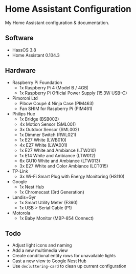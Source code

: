 # Home Assistant Configuration
My Home Assistant configuration & documentation.

## Software
- HassOS 3.8
- Home Assistant 0.104.3

## Hardware
- Raspberry Pi Foundation
    - 1x Raspberry Pi 4 (Model B / 4GB)
    - 1x Raspberry Pi Official Power Supply (15.3W USB-C)
- Pimoroni Ltd
    - Pibow Coupé 4 Ninja Case (PIM463)
    - Fan SHIM for Raspberry Pi (PIM461)
- Philips Hue
    - 1x Bridge (BSB002)
    - 4x Motion Sensor (SML001)
    - 3x Outdoor Sensor (SML002)
    - 1x Dimmer Switch (RWL021)
    - 1x E27 White (LWB010)
    - 4x E27 White (LWA001)
    - 1x E27 White and Ambiance (LTW010)
    - 1x E14 White and Ambiance (LTW012)
    - 6x GU10 White and Ambiance (LTW013)
    - 3x E27 White and Color Ambiance (LCT015)
- TP-Link
    - 3x Wi-Fi Smart Plug with Energy Monitoring (HS110)
- Google
    - 1x Nest Hub
    - 1x Chromecast (3rd Generation)
- Landis+Gyr
    - 1x Smart Utility Meter (E360)
    - 1x USB > Serial Cable (P1)
- Motorola
    - 1x Baby Monitor (MBP-854 Connect)

## Todo
- Adjust light icons and naming
- Add a new multimedia view
- Create conditional entity rows for unavailable lights
- Cast a new view to Google Nest Hub
- Use `decluttering-card` to clean up current configuration
